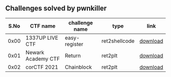 ## Challenges solved by pwnkiller

|S.No|CTF name|challenge name|type|link|
|-|-|-|-|-|
|0x00|1337UP LIVE CTF|easy-register|ret2shellcode|[download](https://github.com/jopraveen/pwnkiller/raw/main/challenges/1337UP%20LIVE%20CTF/easy_register)|
|0x01|Newark Academy CTF|Return|ret2plt|[download](https://github.com/jopraveen/pwnkiller/raw/main/challenges/Newark%20Academy%20CTF/Return)|
|0x02|corCTF 2021|Chainblock|ret2plt|[download](https://github.com/jopraveen/pwnkiller/raw/main/challenges/corCTF%202021/chainblock)|
